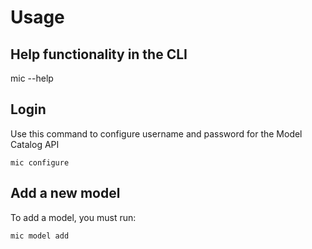 # Usage

## Help functionality in the CLI

mic --help

## Login

Use this command to configure username and password for the Model Catalog API

```
mic configure
```

## Add a new model

To add a model, you must run:

```bash
mic model add
```

